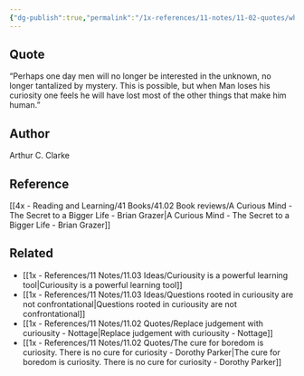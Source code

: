 ```yaml
---
{"dg-publish":true,"permalink":"/1x-references/11-notes/11-02-quotes/when-man-loses-his-curiosity-one-feels-he-will-have-lost-most-of-the-other-things-that-make-him-human-arthur-c-clarke/","title":"When Man loses his curiosity one feels he will have lost most of the other things that make him human - Arthur C Clarke","created":"2023-09-29T19:06:49.000+03:00","updated":"2024-02-14T20:18:36.401+03:00"}
---
```



## Quote
“Perhaps one day men will no longer be interested in the unknown, no longer tantalized by mystery. This is possible, but when Man loses his curiosity one feels he will have lost most of the other things that make him human.”

## Author
Arthur C. Clarke

## Reference
[[4x - Reading and Learning/41 Books/41.02 Book reviews/A Curious Mind - The Secret to a Bigger Life - Brian Grazer\|A Curious Mind - The Secret to a Bigger Life - Brian Grazer]]

## Related
- [[1x - References/11 Notes/11.03 Ideas/Curiousity is a powerful learning tool\|Curiousity is a powerful learning tool]]
- [[1x - References/11 Notes/11.03 Ideas/Questions rooted in curiousity are not confrontational\|Questions rooted in curiousity are not confrontational]]
- [[1x - References/11 Notes/11.02 Quotes/Replace judgement with curiousity - Nottage\|Replace judgement with curiousity - Nottage]]
- [[1x - References/11 Notes/11.02 Quotes/The cure for boredom is curiosity. There is no cure for curiosity - Dorothy Parker\|The cure for boredom is curiosity. There is no cure for curiosity - Dorothy Parker]]